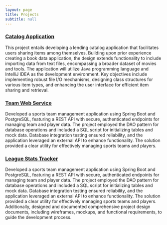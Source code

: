 ```yaml
---
layout: page
title: Projects
subtitle: null
---
```


### [Catalog Application](https://github.com/eddyg023/TEFinalProjects)

This project entails developing a lending catalog application that facilitates users sharing items among
 themselves. Building upon prior experience creating a book data application, the design extends functionality to include importing
 data from text files, encompassing a broader dataset of movies and tools. The application will utilize Java programming language
 and IntelliJ IDEA as the development environment. Key objectives include implementing robust file I/O mechanisms, designing
 class structures for various item types, and enhancing the user interface for efficient item sharing and retrieval.

### [Team Web Service](https://github.com/eddyg023/TEFinalProjects)

Developed a sports team management application using Spring Boot and PostgreSQL, featuring a REST API
 with secure, authenticated endpoints for managing team and player data. The project employed the DAO pattern for database
 operations and included a SQL script for initializing tables and mock data. Database integration testing ensured reliability, and the
 application leveraged an external API to enhance functionality. The solution provided a clear utility for effectively managing sports
 teams and players.

### [League Stats Tracker](https://github.com/eddyg023/TEFinalProjects)

Developed a sports team management application using Spring Boot and PostgreSQL, featuring a REST
 API with secure, authenticated endpoints for managing team and player data. The project employed the DAO pattern for database
 operations and included a SQL script for initializing tables and mock data. Database integration testing ensured reliability, and the
 application leveraged an external API to enhance functionality. The solution provided a clear utility for effectively managing sports
 teams and players. Additionally, designed and documented comprehensive project design documents, including wireframes,
 mockups, and functional requirements, to guide the development process.

